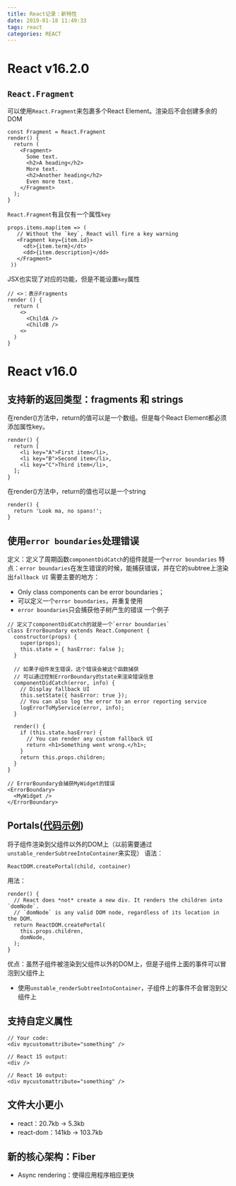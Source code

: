```yaml
---
title: React记录：新特性
date: 2019-01-18 11:49:33
tags: react
categories: REACT
---
```


# React v16.2.0
## `React.Fragment`
可以使用`React.Fragment`来包裹多个React Element。渲染后不会创建多余的DOM
```
const Fragment = React.Fragment
render() {
  return (
    <Fragment>
      Some text.
      <h2>A heading</h2>
      More text.
      <h2>Another heading</h2>
      Even more text.
    </Fragment>
  );
}
```

`React.Fragment`有且仅有一个属性`key`
```
props.items.map(item => (
   // Without the `key`, React will fire a key warning
   <Fragment key={item.id}>
     <dt>{item.term}</dt>
     <dd>{item.description}</dd>
   </Fragment>
 ))
```

JSX也实现了对应的功能，但是不能设置`key`属性
```
// <>：表示Fragments
render () {
  return (
    <>
      <ChildA />
      <ChildB />
    <>
  )
}
```

# React v16.0
## 支持新的返回类型：fragments 和 strings
在render()方法中，return的值可以是一个数组。但是每个React Element都必须添加属性key。
```
render() {
  return [
    <li key="A">First item</li>,
    <li key="B">Second item</li>,
    <li key="C">Third item</li>,
  ];
}
```

在render()方法中，return的值也可以是一个string
```
render() {
  return 'Look ma, no spans!';
}
```

## 使用`error boundaries`处理错误
定义：定义了周期函数`componentDidCatch`的组件就是一个`error boundaries`
特点：`error boundaries`在发生错误的时候，能捕获错误，并在它的subtree上渲染出`fallback UI`
需要主要的地方：
- Only class components can be error boundaries；
- 可以定义一个`error boundaries`，并重复使用
- `error boundaries`只会捕获他子树产生的错误
一个例子
```
// 定义了componentDidCatch的就是一个`error boundaries`
class ErrorBoundary extends React.Component {
  constructor(props) {
    super(props);
    this.state = { hasError: false };
  }

  // 如果子组件发生错误，这个错误会被这个函数捕获
  // 可以通过控制ErrorBoundary的state来渲染错误信息
  componentDidCatch(error, info) {
    // Display fallback UI
    this.setState({ hasError: true });
    // You can also log the error to an error reporting service
    logErrorToMyService(error, info);
  }

  render() {
    if (this.state.hasError) {
      // You can render any custom fallback UI
      return <h1>Something went wrong.</h1>;
    }
    return this.props.children;
  }
}

// ErrorBoundary会捕获MyWidget的错误
<ErrorBoundary>
  <MyWidget />
</ErrorBoundary>
```

## Portals([代码示例](https://github.com/xiaoxiaojing/xiaoxiaojing.github.io/tree/hexo/example/react-stack/src/demo-new-feature/Modal))
将子组件渲染到父组件以外的DOM上（以前需要通过`unstable_renderSubtreeIntoContainer`来实现）
语法：
```
ReactDOM.createPortal(child, container)
```
用法：
```
render() {
  // React does *not* create a new div. It renders the children into `domNode`.
  // `domNode` is any valid DOM node, regardless of its location in the DOM.
  return ReactDOM.createPortal(
    this.props.children,
    domNode,
  );
}
```
优点：虽然子组件被渲染到父组件以外的DOM上，但是子组件上面的事件可以冒泡到父组件上
- 使用`unstable_renderSubtreeIntoContainer`，子组件上的事件不会冒泡到父组件上

## 支持自定义属性
```
// Your code:
<div mycustomattribute="something" />

// React 15 output:
<div />

// React 16 output:
<div mycustomattribute="something" />
```

## 文件大小更小
* react：20.7kb → 5.3kb
* react-dom：141kb → 103.7kb

## 新的核心架构：Fiber
* Async rendering：使得应用程序相应更快
